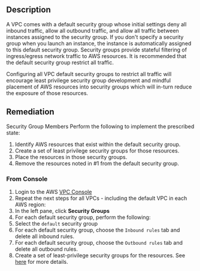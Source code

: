 ## Description

A VPC comes with a default security group whose initial settings deny all inbound traffic, allow all outbound traffic, and allow all traffic between instances assigned to the security group. If you don't specify a security group when you launch an instance, the instance is automatically assigned to this default security group. Security groups provide stateful filtering of ingress/egress network traffic to AWS resources. It is recommended that the default security group restrict all traffic.

Configuring all VPC default security groups to restrict all traffic will encourage least privilege security group development and mindful placement of AWS resources into security groups which will in-turn reduce the exposure of those resources.

## Remediation

Security Group Members
Perform the following to implement the prescribed state:

1. Identify AWS resources that exist within the default security group.
2. Create a set of least privilege security groups for those resources.
3. Place the resources in those security groups.
4. Remove the resources noted in #1 from the default security group.

### From Console

1. Login to the AWS [VPC Console](https://console.aws.amazon.com/vpc/home)
2. Repeat the next steps for all VPCs - including the default VPC in each AWS region:
3. In the left pane, click **Security Groups**
4. For each default security group, perform the following:
5. Select the `default` security group
6. For each default security group, choose the `Inbound rules` tab and delete all inbound rules.
7. For each default security group, choose the `Outbound rules` tab and delete all outbound rules.
8. Create a set of least-privilege security groups for the resources. See [here](https://docs.aws.amazon.com/vpc/latest/userguide/VPC_SecurityGroups.html#WorkingWithSecurityGroups) for more details.
